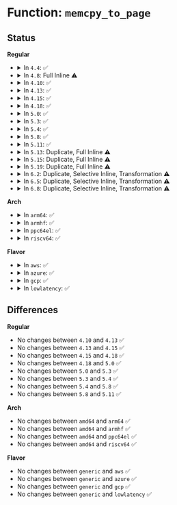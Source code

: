 # Function: <code>memcpy_to_page</code>

## Status
<b>Regular</b>
<ul>
<li>
<details>
<summary>In <code>4.4</code>: ✅</summary>

```c
void memcpy_to_page(struct page *page, size_t offset, char *from, size_t len);
```

**Collision:** Unique Static

**Inline:** No

**Transformation:** False

**Instances:**

```
In lib/iov_iter.c (ffffffff813fbe00)
Location: lib/iov_iter.c:372
Inline: False
Direct callers:
  - lib/iov_iter.c:copy_to_iter
  - lib/iov_iter.c:copy_to_iter
```
**Symbols:**

```
ffffffff813fbe00-ffffffff813fbe71: memcpy_to_page (STB_LOCAL)
```
</details>
</li>
<li>
<details>
<summary>In <code>4.8</code>: Full Inline ⚠️</summary>

**Collision:** Unique Static

**Inline:** Full

**Transformation:** False

**Instances:**

```
In lib/iov_iter.c (ffffffff81444ad1)
Location: lib/iov_iter.c:345
Inline: True
Inline callers:
  - lib/iov_iter.c:copy_to_iter
```
</details>
</li>
<li>
<details>
<summary>In <code>4.10</code>: ✅</summary>

```c
void memcpy_to_page(struct page *page, size_t offset, const char *from, size_t len);
```

**Collision:** Unique Static

**Inline:** No

**Transformation:** False

**Instances:**

```
In lib/iov_iter.c (ffffffff81460310)
Location: lib/iov_iter.c:437
Inline: False
Direct callers:
  - lib/iov_iter.c:copy_to_iter
  - lib/iov_iter.c:copy_to_iter
```
**Symbols:**

```
ffffffff81460310-ffffffff81460374: memcpy_to_page (STB_LOCAL)
```
</details>
</li>
<li>
<details>
<summary>In <code>4.13</code>: ✅</summary>

```c
void memcpy_to_page(struct page *page, size_t offset, const char *from, size_t len);
```

**Collision:** Unique Static

**Inline:** No

**Transformation:** False

**Instances:**

```
In lib/iov_iter.c (ffffffff81464c40)
Location: lib/iov_iter.c:457
Inline: False
Direct callers:
  - lib/iov_iter.c:_copy_to_iter
  - lib/iov_iter.c:_copy_to_iter
```
**Symbols:**

```
ffffffff81464c40-ffffffff81464c86: memcpy_to_page (STB_LOCAL)
```
</details>
</li>
<li>
<details>
<summary>In <code>4.15</code>: ✅</summary>

```c
void memcpy_to_page(struct page *page, size_t offset, const char *from, size_t len);
```

**Collision:** Unique Static

**Inline:** No

**Transformation:** False

**Instances:**

```
In lib/iov_iter.c (ffffffff81490bc0)
Location: lib/iov_iter.c:457
Inline: False
Direct callers:
  - lib/iov_iter.c:_copy_to_iter
  - lib/iov_iter.c:_copy_to_iter
```
**Symbols:**

```
ffffffff81490bc0-ffffffff81490c06: memcpy_to_page (STB_LOCAL)
```
</details>
</li>
<li>
<details>
<summary>In <code>4.18</code>: ✅</summary>

```c
void memcpy_to_page(struct page *page, size_t offset, const char *from, size_t len);
```

**Collision:** Unique Static

**Inline:** No

**Transformation:** False

**Instances:**

```
In lib/iov_iter.c (ffffffff814c5970)
Location: lib/iov_iter.c:457
Inline: False
Direct callers:
  - lib/iov_iter.c:_copy_to_iter
  - lib/iov_iter.c:_copy_to_iter
```
**Symbols:**

```
ffffffff814c5970-ffffffff814c59b6: memcpy_to_page (STB_LOCAL)
```
</details>
</li>
<li>
<details>
<summary>In <code>5.0</code>: ✅</summary>

```c
void memcpy_to_page(struct page *page, size_t offset, const char *from, size_t len);
```

**Collision:** Unique Static

**Inline:** No

**Transformation:** False

**Instances:**

```
In lib/iov_iter.c (ffffffff814da150)
Location: lib/iov_iter.c:463
Inline: False
Direct callers:
  - lib/iov_iter.c:_copy_to_iter
  - lib/iov_iter.c:_copy_to_iter
```
**Symbols:**

```
ffffffff814da150-ffffffff814da196: memcpy_to_page (STB_LOCAL)
```
</details>
</li>
<li>
<details>
<summary>In <code>5.3</code>: ✅</summary>

```c
void memcpy_to_page(struct page *page, size_t offset, const char *from, size_t len);
```

**Collision:** Unique Static

**Inline:** No

**Transformation:** False

**Instances:**

```
In lib/iov_iter.c (ffffffff81505960)
Location: lib/iov_iter.c:464
Inline: False
Direct callers:
  - lib/iov_iter.c:_copy_to_iter
  - lib/iov_iter.c:_copy_to_iter
```
**Symbols:**

```
ffffffff81505960-ffffffff815059a6: memcpy_to_page (STB_LOCAL)
```
</details>
</li>
<li>
<details>
<summary>In <code>5.4</code>: ✅</summary>

```c
void memcpy_to_page(struct page *page, size_t offset, const char *from, size_t len);
```

**Collision:** Unique Static

**Inline:** No

**Transformation:** False

**Instances:**

```
In lib/iov_iter.c (ffffffff81523910)
Location: lib/iov_iter.c:464
Inline: False
Direct callers:
  - lib/iov_iter.c:_copy_to_iter
  - lib/iov_iter.c:_copy_to_iter
```
**Symbols:**

```
ffffffff81523910-ffffffff81523956: memcpy_to_page (STB_LOCAL)
```
</details>
</li>
<li>
<details>
<summary>In <code>5.8</code>: ✅</summary>

```c
void memcpy_to_page(struct page *page, size_t offset, const char *from, size_t len);
```

**Collision:** Unique Static

**Inline:** No

**Transformation:** False

**Instances:**

```
In lib/iov_iter.c (ffffffff81587880)
Location: lib/iov_iter.c:469
Inline: False
Direct callers:
  - lib/iov_iter.c:_copy_to_iter
  - lib/iov_iter.c:copy_pipe_to_iter
```
**Symbols:**

```
ffffffff81587880-ffffffff815878c9: memcpy_to_page (STB_LOCAL)
```
</details>
</li>
<li>
<details>
<summary>In <code>5.11</code>: ✅</summary>

```c
void memcpy_to_page(struct page *page, size_t offset, const char *from, size_t len);
```

**Collision:** Unique Static

**Inline:** No

**Transformation:** False

**Instances:**

```
In lib/iov_iter.c (ffffffff815a5330)
Location: lib/iov_iter.c:476
Inline: False
Direct callers:
  - lib/iov_iter.c:_copy_to_iter
  - lib/iov_iter.c:copy_pipe_to_iter
```
**Symbols:**

```
ffffffff815a5330-ffffffff815a5379: memcpy_to_page (STB_LOCAL)
```
</details>
</li>
<li>
<details>
<summary>In <code>5.13</code>: Duplicate, Full Inline ⚠️</summary>

**Collision:** Static Duplication

**Inline:** Full

**Transformation:** False

**Instances:**

```
In fs/ext4/verity.c (ffffffff8145db4e)
Location: include/linux/highmem.h:325
Inline: True
```
```
In lib/iov_iter.c (ffffffff815b0f75)
Location: include/linux/highmem.h:325
Inline: True
Inline callers:
  - lib/iov_iter.c:_copy_to_iter
  - lib/iov_iter.c:_copy_to_iter
  - lib/iov_iter.c:_copy_to_iter
```
</details>
</li>
<li>
<details>
<summary>In <code>5.15</code>: Duplicate, Full Inline ⚠️</summary>

**Collision:** Static Duplication

**Inline:** Full

**Transformation:** False

**Instances:**

```
In fs/ext4/verity.c (ffffffff814b300e)
Location: include/linux/highmem.h:311
Inline: True
```
```
In block/bio.c (ffffffff815c70e4)
Location: include/linux/highmem.h:311
Inline: True
Inline callers:
  - block/bio.c:bio_copy_data_iter
```
```
In lib/iov_iter.c (ffffffff81618b1f)
Location: include/linux/highmem.h:311
Inline: True
Inline callers:
  - lib/iov_iter.c:_copy_to_iter
```
</details>
</li>
<li>
<details>
<summary>In <code>5.19</code>: Duplicate, Full Inline ⚠️</summary>

**Collision:** Static Duplication

**Inline:** Full

**Transformation:** False

**Instances:**

```
In fs/ext4/verity.c (ffffffff8153bd20)
Location: include/linux/highmem.h:382
Inline: True
```
```
In lib/iov_iter.c (ffffffff816e1cec)
Location: include/linux/highmem.h:382
Inline: True
Inline callers:
  - lib/iov_iter.c:copy_pipe_to_iter
```
</details>
</li>
<li>
<details>
<summary>In <code>6.2</code>: Duplicate, Selective Inline, Transformation ⚠️</summary>

**Collision:** Static Duplication

**Inline:** Selective

**Transformation:** True

**Instances:**

```
In arch/x86/hyperv/hv_init.c (ffffffff81044ce0)
Location: include/linux/highmem.h:397
Inline: True
Direct callers:
  - arch/x86/hyperv/hv_init.c:hyperv_init
```
```
In kernel/dma/swiotlb.c (0)
Location: include/linux/highmem.h:397
Inline: False
```
```
In fs/exec.c (ffffffff814854fa)
Location: include/linux/highmem.h:397
Inline: True
Inline callers:
  - fs/exec.c:copy_string_kernel
```
```
In fs/ext4/verity.c (ffffffff815da3b0)
Location: include/linux/highmem.h:397
Inline: True
```
```
In lib/iov_iter.c (ffffffff817d1f44)
Location: include/linux/highmem.h:397
Inline: True
Inline callers:
  - lib/iov_iter.c:copy_pipe_to_iter
```
```
In drivers/base/firmware_loader/sysfs.c (ffffffff81b1309e)
Location: include/linux/highmem.h:397
Inline: True
Inline callers:
  - drivers/base/firmware_loader/sysfs.c:firmware_rw
```
**Symbols:**

```
ffffffff81044ce0-ffffffff81044d34: memcpy_to_page.constprop.0 (STB_LOCAL)
```
</details>
</li>
<li>
<details>
<summary>In <code>6.5</code>: Duplicate, Selective Inline, Transformation ⚠️</summary>

**Collision:** Static Duplication

**Inline:** Selective

**Transformation:** True

**Instances:**

```
In arch/x86/hyperv/hv_init.c (ffffffff81044e20)
Location: include/linux/highmem.h:421
Inline: True
Direct callers:
  - arch/x86/hyperv/hv_init.c:hyperv_init
```
```
In kernel/dma/swiotlb.c (0)
Location: include/linux/highmem.h:421
Inline: False
```
```
In fs/exec.c (ffffffff814ba55a)
Location: include/linux/highmem.h:421
Inline: True
Inline callers:
  - fs/exec.c:copy_string_kernel
```
```
In fs/ext4/verity.c (ffffffff816120ed)
Location: include/linux/highmem.h:421
Inline: True
```
```
In drivers/base/firmware_loader/sysfs.c (ffffffff81b613ae)
Location: include/linux/highmem.h:421
Inline: True
Inline callers:
  - drivers/base/firmware_loader/sysfs.c:firmware_rw
```
**Symbols:**

```
ffffffff81044e20-ffffffff81044e74: memcpy_to_page.constprop.0 (STB_LOCAL)
```
</details>
</li>
<li>
<details>
<summary>In <code>6.8</code>: Duplicate, Selective Inline, Transformation ⚠️</summary>

**Collision:** Static Duplication

**Inline:** Selective

**Transformation:** True

**Instances:**

```
In arch/x86/hyperv/hv_init.c (ffffffff8104b350)
Location: include/linux/highmem.h:421
Inline: True
Direct callers:
  - arch/x86/hyperv/hv_init.c:hyperv_init
```
```
In kernel/dma/swiotlb.c (0)
Location: include/linux/highmem.h:421
Inline: False
```
```
In fs/exec.c (ffffffff814ecada)
Location: include/linux/highmem.h:421
Inline: True
Inline callers:
  - fs/exec.c:copy_string_kernel
```
```
In fs/ext4/verity.c (ffffffff8164ae8d)
Location: include/linux/highmem.h:421
Inline: True
```
```
In drivers/base/firmware_loader/sysfs.c (ffffffff81bb4e3e)
Location: include/linux/highmem.h:421
Inline: True
Inline callers:
  - drivers/base/firmware_loader/sysfs.c:firmware_rw
```
**Symbols:**

```
ffffffff8104b350-ffffffff8104b3a4: memcpy_to_page.constprop.0 (STB_LOCAL)
```
</details>
</li>
</ul>
<b>Arch</b>
<ul>
<li>
<details>
<summary>In <code>arm64</code>: ✅</summary>

```c
void memcpy_to_page(struct page *page, size_t offset, const char *from, size_t len);
```

**Collision:** Unique Static

**Inline:** No

**Transformation:** False

**Instances:**

```
In lib/iov_iter.c (ffff80001062d870)
Location: lib/iov_iter.c:464
Inline: False
Direct callers:
  - lib/iov_iter.c:_copy_to_iter
  - lib/iov_iter.c:_copy_to_iter
```
**Symbols:**

```
ffff80001062d870-ffff80001062d8d0: memcpy_to_page (STB_LOCAL)
```
</details>
</li>
<li>
<details>
<summary>In <code>armhf</code>: ✅</summary>

```c
void memcpy_to_page(struct page *page, size_t offset, const char *from, size_t len);
```

**Collision:** Unique Static

**Inline:** No

**Transformation:** False

**Instances:**

```
In lib/iov_iter.c (c07d4428)
Location: lib/iov_iter.c:464
Inline: False
Direct callers:
  - lib/iov_iter.c:_copy_to_iter
  - lib/iov_iter.c:_copy_to_iter
```
**Symbols:**

```
c07d4428-c07d4464: memcpy_to_page (STB_LOCAL)
```
</details>
</li>
<li>
<details>
<summary>In <code>ppc64el</code>: ✅</summary>

```c
void memcpy_to_page(struct page *page, size_t offset, const char *from, size_t len);
```

**Collision:** Unique Static

**Inline:** No

**Transformation:** False

**Instances:**

```
In lib/iov_iter.c (c0000000007d0b70)
Location: lib/iov_iter.c:464
Inline: False
Direct callers:
  - lib/iov_iter.c:_copy_to_iter
  - lib/iov_iter.c:_copy_to_iter
```
**Symbols:**

```
c0000000007d0b70-c0000000007d0bec: memcpy_to_page (STB_LOCAL)
```
</details>
</li>
<li>
<details>
<summary>In <code>riscv64</code>: ✅</summary>

```c
void memcpy_to_page(struct page *page, size_t offset, const char *from, size_t len);
```

**Collision:** Unique Static

**Inline:** No

**Transformation:** False

**Instances:**

```
In lib/iov_iter.c (ffffffe00045d3c6)
Location: lib/iov_iter.c:464
Inline: False
Direct callers:
  - lib/iov_iter.c:_copy_to_iter
  - lib/iov_iter.c:_copy_to_iter
```
**Symbols:**

```
ffffffe00045d3c6-ffffffe00045d41c: memcpy_to_page (STB_LOCAL)
```
</details>
</li>
</ul>
<b>Flavor</b>
<ul>
<li>
<details>
<summary>In <code>aws</code>: ✅</summary>

```c
void memcpy_to_page(struct page *page, size_t offset, const char *from, size_t len);
```

**Collision:** Unique Static

**Inline:** No

**Transformation:** False

**Instances:**

```
In lib/iov_iter.c (ffffffff8151bef0)
Location: lib/iov_iter.c:464
Inline: False
Direct callers:
  - lib/iov_iter.c:_copy_to_iter
  - lib/iov_iter.c:_copy_to_iter
```
**Symbols:**

```
ffffffff8151bef0-ffffffff8151bf36: memcpy_to_page (STB_LOCAL)
```
</details>
</li>
<li>
<details>
<summary>In <code>azure</code>: ✅</summary>

```c
void memcpy_to_page(struct page *page, size_t offset, const char *from, size_t len);
```

**Collision:** Unique Static

**Inline:** No

**Transformation:** False

**Instances:**

```
In lib/iov_iter.c (ffffffff8150c1e0)
Location: lib/iov_iter.c:464
Inline: False
Direct callers:
  - lib/iov_iter.c:_copy_to_iter
  - lib/iov_iter.c:_copy_to_iter
```
**Symbols:**

```
ffffffff8150c1e0-ffffffff8150c226: memcpy_to_page (STB_LOCAL)
```
</details>
</li>
<li>
<details>
<summary>In <code>gcp</code>: ✅</summary>

```c
void memcpy_to_page(struct page *page, size_t offset, const char *from, size_t len);
```

**Collision:** Unique Static

**Inline:** No

**Transformation:** False

**Instances:**

```
In lib/iov_iter.c (ffffffff81517f80)
Location: lib/iov_iter.c:464
Inline: False
Direct callers:
  - lib/iov_iter.c:_copy_to_iter
  - lib/iov_iter.c:_copy_to_iter
```
**Symbols:**

```
ffffffff81517f80-ffffffff81517fc6: memcpy_to_page (STB_LOCAL)
```
</details>
</li>
<li>
<details>
<summary>In <code>lowlatency</code>: ✅</summary>

```c
void memcpy_to_page(struct page *page, size_t offset, const char *from, size_t len);
```

**Collision:** Unique Static

**Inline:** No

**Transformation:** False

**Instances:**

```
In lib/iov_iter.c (ffffffff815316d0)
Location: lib/iov_iter.c:464
Inline: False
Direct callers:
  - lib/iov_iter.c:_copy_to_iter
  - lib/iov_iter.c:_copy_to_iter
```
**Symbols:**

```
ffffffff815316d0-ffffffff8153172e: memcpy_to_page (STB_LOCAL)
```
</details>
</li>
</ul>

## Differences
<b>Regular</b>
<ul>
<li>
No changes between <code>4.10</code> and <code>4.13</code> ✅
</li>
<li>
No changes between <code>4.13</code> and <code>4.15</code> ✅
</li>
<li>
No changes between <code>4.15</code> and <code>4.18</code> ✅
</li>
<li>
No changes between <code>4.18</code> and <code>5.0</code> ✅
</li>
<li>
No changes between <code>5.0</code> and <code>5.3</code> ✅
</li>
<li>
No changes between <code>5.3</code> and <code>5.4</code> ✅
</li>
<li>
No changes between <code>5.4</code> and <code>5.8</code> ✅
</li>
<li>
No changes between <code>5.8</code> and <code>5.11</code> ✅
</li>
</ul>
<b>Arch</b>
<ul>
<li>
No changes between <code>amd64</code> and <code>arm64</code> ✅
</li>
<li>
No changes between <code>amd64</code> and <code>armhf</code> ✅
</li>
<li>
No changes between <code>amd64</code> and <code>ppc64el</code> ✅
</li>
<li>
No changes between <code>amd64</code> and <code>riscv64</code> ✅
</li>
</ul>
<b>Flavor</b>
<ul>
<li>
No changes between <code>generic</code> and <code>aws</code> ✅
</li>
<li>
No changes between <code>generic</code> and <code>azure</code> ✅
</li>
<li>
No changes between <code>generic</code> and <code>gcp</code> ✅
</li>
<li>
No changes between <code>generic</code> and <code>lowlatency</code> ✅
</li>
</ul>
